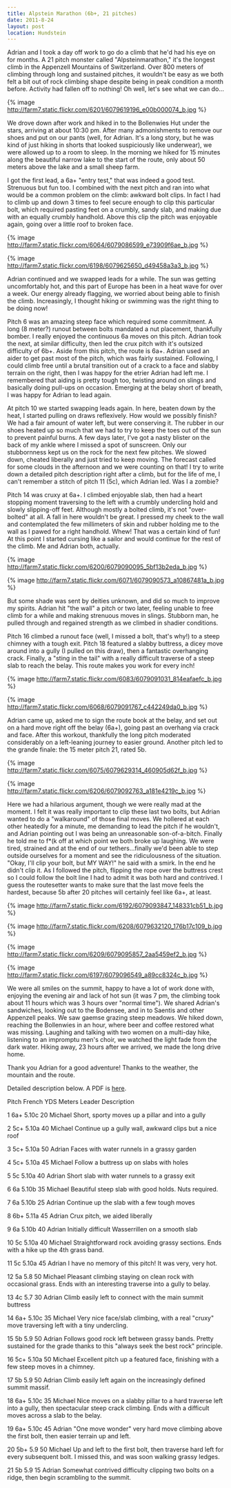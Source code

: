 ```yaml
---
title: Alpstein Marathon (6b+, 21 pitches)
date: 2011-8-24
layout: post
location: Hundstein
---
```


Adrian and I took a day off work to go do a climb that he'd had his eye
on for months. A 21 pitch monster called "Alpsteinmarathon," it's the longest
climb in the Appenzell Mountains of Switzerland. Over 800 meters of climbing
through long and sustained pitches, it wouldn't be easy as we both felt
a bit out of rock climbing shape despite being in peak condition a month
before. Activity had fallen off to nothing! Oh well, let's see what we
can do...
  
  
{% image http://farm7.static.flickr.com/6201/6079619196_e00b000074_b.jpg %}
  
  
We drove down after work and hiked in to the Bollenwies Hut under the
stars, arriving at about 10:30 pm. After many admonishments to remove our
shoes and put on our pants (well, for Adrian. It's a long story, but he
was kind of just hiking in shorts that looked suspiciously like underwear),
we were allowed up to a room to sleep. In the morning we hiked for 15 minutes
along the beautiful narrow lake to the start of the route, only about 50
meters above the lake and a small sheep farm.
  
  
I got the first lead, a 6a+ "entry test," that was indeed a good test.
Strenuous but fun too. I combined with the next pitch and ran into what
would be a common problem on the climb: awkward bolt clips. In fact I had
to climb up and down 3 times to feel secure enough to clip this particular
bolt, which required pasting feet on a crumbly, sandy slab, and making
due with an equally crumbly handhold. Above this clip the pitch was enjoyable
again, going over a little roof to broken face.
  
  
{% image http://farm7.static.flickr.com/6064/6079086599_e73909f6ae_b.jpg %}
  
{% image http://farm7.static.flickr.com/6198/6079625650_d49458a3a3_b.jpg %}
  
  
Adrian continued and we swapped leads for a while. The sun was getting
uncomfortably hot, and this part of Europe has been in a heat wave for
over a week. Our energy already flagging, we worried about being able to
finish the climb. Increasingly, I thought hiking or swimming was the right
thing to be doing now!
  
  
Pitch 6 was an amazing steep face which required some commitment. A long
(8 meter?) runout between bolts mandated a nut placement, thankfully bomber.
I really enjoyed the continuous 6a moves on this pitch. Adrian took the
next, at similar difficulty, then led the crux pitch with it's outsized
difficulty of 6b+. Aside from this pitch, the route is 6a+. Adrian used
an aider to get past most of the pitch, which was fairly sustained. Following,
I could climb free until a brutal transition out of a crack to a face and
slabby terrain on the right, then I was happy for the etrier Adrian had
left me. I remembered that aiding is pretty tough too, twisting around
on slings and basically doing pull-ups on occasion. Emerging at the belay
short of breath, I was happy for Adrian to lead again.
  
  
At pitch 10 we started swapping leads again. In here, beaten down by the
heat, I started pulling on draws reflexively. How would we possibly finish?
We had a fair amount of water left, but were conserving it. The rubber
in our shoes heated up so much that we had to try to keep the toes out
of the sun to prevent painful burns. A few days later, I've got a nasty
blister on the back of my ankle where I missed a spot of sunscreen. Only
our stubbornness kept us on the rock for the next few pitches. We slowed
down, cheated liberally and just tried to keep moving. The forecast called
for some clouds in the afternoon and we were counting on that! I try to
write down a detailed pitch description right after a climb, but for the
life of me, I can't remember a stitch of pitch 11 (5c), which Adrian led.
Was I a zombie?
  
  
Pitch 14 was cruxy at 6a+. I climbed enjoyable slab, then had a heart
stopping moment traversing to the left with a crumbly undercling hold and
slowly slipping-off feet. Although mostly a bolted climb, it's not "over-bolted"
at all. A fall in here wouldn't be great. I pressed my cheek to the wall
and contemplated the few millimeters of skin and rubber holding me to the
wall as I pawed for a right handhold. Whew! That was a certain kind of
fun! At this point I started cursing like a sailor and would continue for
the rest of the climb. Me and Adrian both, actually.
  
  
{% image http://farm7.static.flickr.com/6200/6079090095_5bf13b2eda_b.jpg %}
  
{% image http://farm7.static.flickr.com/6071/6079090573_a10867481a_b.jpg %}
  
  
But some shade was sent by deities unknown, and did so much to improve
my spirits. Adrian hit "the wall" a pitch or two later, feeling unable
to free climb for a while and making strenuous moves in slings. Stubborn
man, he pulled through and regained strength as we climbed in shadier conditions.
  
  
Pitch 16 climbed a runout face (well, I missed a bolt, that's why!) to
a steep chimney with a tough exit. Pitch 18 featured a slabby buttress,
a dicey move around into a gully (I pulled on this draw), then a fantastic
overhanging crack. Finally, a "sting in the tail" with a really difficult
traverse of a steep slab to reach the belay. This route makes you work
for every inch!
  
  
{% image http://farm7.static.flickr.com/6083/6079091031_814eafaefc_b.jpg %}
  
{% image http://farm7.static.flickr.com/6068/6079091767_c442249da0_b.jpg %}
  
  
Adrian came up, asked me to sign the route book at the belay, and set
out on a hard move right off the belay (6a+), going past an overhang via
crack and face. After this workout, thankfully the long pitch moderated
considerably on a left-leaning journey to easier ground. Another pitch
led to the grande finale: the 15 meter pitch 21, rated 5b.
  
  
{% image http://farm7.static.flickr.com/6075/6079629314_460905d62f_b.jpg %}
  
{% image http://farm7.static.flickr.com/6206/6079092763_a181e4219c_b.jpg %}
  
  
Here we had a hilarious argument, though we were really mad at the moment.
I felt it was really important to clip these last two bolts, but Adrian
wanted to do a "walkaround" of those final moves. We hollered at each other
heatedly for a minute, me demanding to lead the pitch if he wouldn't, and
Adrian pointing out I was being an unreasonable son-of-a-bitch. Finally
he told me to f\*(k off at which point we both broke up laughing. We were
tired, strained and at the end of our tethers...finally we'd been able
to step outside ourselves for a moment and see the ridiculousness of the
situation. "Okay, I'll clip your bolt, but MY WAY!" he said with a smirk.
In the end he didn't clip it. As I followed the pitch, flipping the rope
over the buttress crest so I could follow the bolt line I had to admit
it was both hard and contrived. I guess the routesetter wants to make sure
that the last move feels the hardest, because 5b after 20 pitches will
certainly feel like 6a+, at least.
  
  
{% image http://farm7.static.flickr.com/6192/6079093847_148331cb51_b.jpg %}
  
{% image http://farm7.static.flickr.com/6208/6079632120_176b17c109_b.jpg %}
  
{% image http://farm7.static.flickr.com/6209/6079095857_2aa5459ef2_b.jpg %}
  
{% image http://farm7.static.flickr.com/6197/6079096549_a89cc8324c_b.jpg %}
  
  
We were all smiles on the summit, happy to have a lot of work done with,
enjoying the evening air and lack of hot sun (it was 7 pm, the climbing
took about 11 hours which was 3 hours over "normal time"). We shared Adrian's
sandwiches, looking out to the Bodensee, and in to Saentis and other Appenzell
peaks. We saw gaemse grazing steep meadows. We hiked down, reaching the
Bollenwies in an hour, where beer and coffee restored what was missing.
Laughing and talking with two women on a multi-day hike, listening to an
impromptu men's choir, we watched the light fade from the dark water. Hiking
away, 23 hours after we arrived, we made the long drive home.
  
  
Thank you Adrian for a good adventure! Thanks to the weather, the mountain
and the route.
  
  
Detailed description below. A PDF is [here](http://www.bollenwees.ch/fileadmin/template_bollenwees/user_upload/dokumente/Alpsteinmarathon.pdf).
  
  
Pitch
French
YDS
Meters
Leader
Description

1
6a+
5.10c
20
Michael
Short, sporty moves up a pillar and into a gully

2
5c+
5.10a
40
Michael
Continue up a gully wall, awkward clips but a nice roof

3
5c+
5.10a
50
Adrian
Faces with water runnels in a grassy garden

4
5c+
5.10a
45
Michael
Follow a buttress up on slabs with holes

5
5c
5.10a
40
Adrian
Short slab with water runnels to a grassy exit

6
6a
5.10b
35
Michael
Beautiful steep slab with good holds. Nuts required.

7
6a
5.10b
25
Adrian
Continue up the slab with a few tough moves

8
6b+
5.11a
45
Adrian
Crux pitch, we aided liberally

9
6a
5.10b
40
Adrian
Initially difficult Wasserrillen on a smooth slab

10
5c
5.10a
40
Michael
Straightforward rock avoiding grassy sections. Ends with a hike up the
4th grass band.

11
5c
5.10a
45
Adrian
I have no memory of this pitch! It was very, very hot.

12
5a
5.8
50
Michael
Pleasant climbing staying on clean rock with occasional grass. Ends with
an interesting traverse into a gully to belay.

13
4c
5.7
30
Adrian
Climb easily left to connect with the main summit buttress

14
6a+
5.10c
35
Michael
Very nice face/slab climbing, with a real "cruxy" move traversing left
with a tiny undercling.

15
5b
5.9
50
Adrian
Follows good rock left between grassy bands. Pretty sustained for the
grade thanks to this "always seek the best rock" principle.

16
5c+
5.10a
50
Michael
Excellent pitch up a featured face, finishing with a few steep moves in
a chimney.

17
5b
5.9
50
Adrian
Climb easily left again on the increasingly defined summit massif.

18
6a+
5.10c
35
Michael
Nice moves on a slabby pillar to a hard traverse left into a gully, then
spectacular steep crack climbing. Ends with a difficult moves across a
slab to the belay.

19
6a+
5.10c
45
Adrian
"One move wonder" very hard move climbing above the first bolt, then easier
terrain up and left.

20
5b+
5.9
50
Michael
Up and left to the first bolt, then traverse hard left for every subsequent
bolt. I missed this, and was soon walking grassy ledges.

21
5b
5.9
15
Adrian
Somewhat contrived difficulty clipping two bolts on a ridge, then begin
scrambling to the summit.
